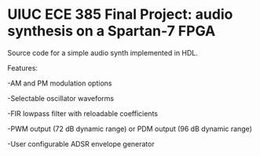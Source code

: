 # UIUC ECE 385 Final Project: audio synthesis on a Spartan-7 FPGA

Source code for a simple audio synth implemented in HDL.

Features:

-AM and PM modulation options

-Selectable oscillator waveforms 

-FIR lowpass filter with reloadable coefficients

-PWM output (72 dB dynamic range) or PDM output (96 dB dynamic range)

-User configurable ADSR envelope generator
